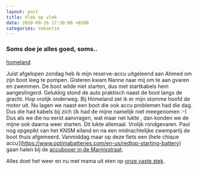 ```yaml
---
layout: post
title: Vlek op vlek
date: 2020-09-16 17:30:00 +0100
categories: Vakantie
---
```


### Soms doe je alles goed, soms..
[homeland](https://prisse.net/homeland.jpg)  

Juist afgelopen zondag heb ik mijn reserve-accu uitgeleend aan Ahmed om zijn boot leeg te pompen. Gisteren kwam Nanne  naar mij om te aan gvaren en zwemmen.
De boot wilde niet starten, dus met startkabels hem aangeslingerd. Gelukkig stond de auto praktisch naast de boot langs de gracht. Hop vrolijk onderweg. 
Bij Homeland zet ik er mijn stomme hoofd de motor uit. Nu lagen we naast een boot die ook accu problemen had die dag. Dus die had kabels bij zich (ik had de mijne namelijk niet meegenomen :-) Dus als we die nu eerst aanvragen, wat maar net lukte , dan konden we de mijne ook daarna weer starten. Dit lukte allemaal.
Vrolijk rondgevaren. Paul nog opgepikt van het KNSM eiland en na een midnachtelijke zwempartij de boot thuis afgemeerd. Vanmiddag maar op deze fiets een (hele chique accu](https://www.optimabatteries.com/en-us/redtop-starting-battery) gaan halen bij de [accubooer in de Marnixstraat](https://www.accuverkoopamsterdam.com/).

Alles doet het weer en nu met mama uit eten op [onze vaste stek](https://www.pensionhomeland.com).
